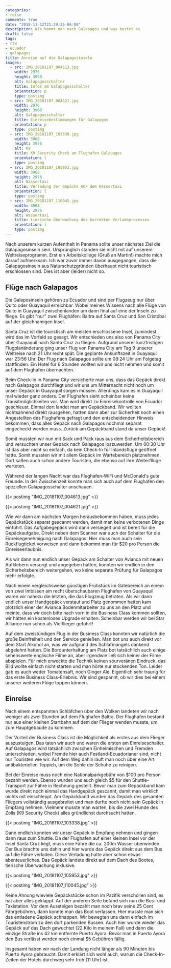 ```yaml
---
categories:
- reise
comments: true
date: "2018-11-12T21:39:35-06:00"
description: Wie kommt man nach Galapagos und was kostet es
draft: false
tags:
- rtw
- ecuador
- galapagos
title: Anreise auf die Galapagosinseln
images:
  - src: IMG_20181107_004613.jpg
    width: 2976
    height: 3968
    alt: Galapagosschalter
    title: Infos am Galapagosschalter
    orientation: p
    type: postimg
  - src: IMG_20181107_004621.jpg
    width: 2976
    height: 3968
    alt: Galapagosschalter
    title: Einreisebestimmungen für Galapagos
    orientation: p
    type: postimg
  - src: IMG_20181107_103338.jpg
    width: 3968
    height: 2976
    alt: K9
    title: K9 Security Check am Flughafen Galapagos
    orientation: l
    type: postimg
  - src: IMG_20181107_105953.jpg
    width: 3968
    height: 2976
    alt: Wassertaxi
    title: Verladung der Gepäcks AUF dem Wassertaxi
    orientation: l
    type: postimg
  - src: IMG_20181107_110045.jpg
    width: 3968
    height: 2976
    alt: Wassertaxi
    title: tierische Überwachung des korrekten Verladeprozesses
    orientation: l
    type: postimg
---
```


Nach unserem kurzen Aufenthalt in Panama sollte unser nächstes Ziel die Galapagosinseln sein. Ursprünglich standen sie nicht mit auf unserem Weltreiseprogramm. Erst ein Arbeitskollege (Gruß an Martin!) machte mich darauf aufmerksam. Ich war zuvor immer davon ausgegangen, dass die Galapagosinseln aus Naturschutzgründen überhaupt nicht touristisch erschlossen sind. Dies ist aber (leider) nicht so.

## Flüge nach Galapagos

Die Galaposinseln gehören zu Ecuador und sind per Flugzeug nur über Quito oder Guayaquil erreichbar. Wobei meines Wissens nach alle Flüge von Quito in Guayaquil zwischenlanden um dann final auf eine der Inseln zu fliege. Es gibt "nur" zwei Flughäfen: Baltra auf Santa Cruz und San Cristóbal auf der gleichnamigen Insel. 

Santa Cruz ist die touristisch am meisten erschlossene Insel, zumindest wird das im Vorfeld so gesagt. Wir entschieden uns also von Panama City über Guayaquil nach Santa Cruz zu fliegen. Aufgrund unserer kurzfristigen Flugplanänderung ging unser Flug von Panama City am Tag 9 unserer Weltreise nach 21 Uhr recht spät. Die geplante Ankunftszeit in Guayaquil war 23:56 Uhr. Der Flug nach Galapagos sollte um 08:24 Uhr am Folgetag stattfinden. Ein Hotel für 6 Stunden wollten wir uns nicht nehmen und somit auf dem Flughafen übernachten.

Beim Check-In in Panama City versicherte man uns, dass das Gepäck direkt nach Galapagos durchfliegt und wir uns um Mitternacht nicht noch um unser Gepäck in Guayaquil sorgen müssen. Allerdings kam es in Guayaquil mal wieder ganz anders. Der Flughafen sieht scheinbar keine Transitmöglichkeiten vor. Man wird direkt zu Einreisekontrolle von Ecuador geschleust. Einmal dort landet man am Gepäckband. Wir wollten nichtsahnend direkt rausgehen, hatten dann aber zur Sicherheit noch einen Angestellten des Flughafens gefragt und den entscheidenden Hinweis bekommen, dass alles Gepäck nach Galapagos nochmal separat eingecheckt werden muss. Zurück am Gepäckband stand da unser Gepäck!

Somit mussten wir nun mit Sack und Pack raus aus dem Sicherheitsbereich und versuchten unser Gepäck nach Galapagos loszuwerden. Um 00:30 Uhr ist das aber nicht so einfach, da kein Check-In für Inlandsflüge geöffnet hatte. Somit mussten wir mit allem Gepäck im Wartebereich platznehmen. Dort saßen auch schon andere Touristen, die ebenso auf ihre Weiterfllüge warteten.

Während der langen Nacht war das Flughafen-WiFi und McDonald's gute Freunde. In der Zwischenzeit konnte man sich auch auf dem Flughafen den speziellen Galapagosschalter anschauen.

{{< postimg "IMG_20181107_004613.jpg" >}}

{{< postimg "IMG_20181107_004621.jpg" >}}

Wie wir dann am nächsten Morgen herausbekommen haben, muss jedes Gepäckstück separat gescannt werden, damit man keine verbotenen Dinge einführt. Das Aufgabegepäck wird dann versiegelt und ist bereit für die Gepäckaufgabe. Direkt neben dem Scanner war auch der Schalter für die Einreisegenehmigung nach Galapagos. Hier muss man auch sein Rückflugticket vorweisen und dann bekommt man für $20 pro Person die Einreiseerlaubnis.

Als wir dann nun endlich unser Gepäck am Schalter von Avianca mit neuen Aufklebern versorgt und abgegeben hatten, konnten wir endlich in den Sicherheitsbereich weitergehen, wo keine separate Prüfung für Galapagos mehr erfolgte.

Nach einem vergleichsweise günstigen Frühstück im Gatebereich an einem von zwei Imbissen am recht überschaubaren Flughafen von Guayaquil waren wir nahezu die letzten, die das Flugzeug betraten. Als wir dann endlich unser Handgepäck verstaut und Platz genommen hatten kam plötzlich einer der Avianca Bodenmitarbeiter zu uns an den Platz und meinte, dass wir doch bitte nach vorn in die Business Class kommen sollten, wir hätten ein kostenloses Upgrade erhalten. Scheinbar werden wir bei Star Alliance nun schon als Vielflieger geführt!

Auf dem zweistündigen Flug in der Business Class konnten wir natürlich die große Beinfreiheit und den Service genießen. Man bot uns auch direkt vor dem Start Alkohol an, was wir aufgrund des Schlafmangels dankend abgelehnt hatten. Die Bordunterhaltung am Platz bot tatsächlich auch einige sehenswerte englische Filme an, aber irgendwie ließ sich keiner der Filme abspielen. Für mich erweckte die Technik keinen sourveränen Eindruck, das Bild wollte einfach nicht starten und man hörte nur stockenden Ton. Leider gab es auch weder Tomatensaft, noch Ginger Ale. Eigentlich sehr traurig für das erste Business Class-Erlebnis. Wir sind gespannt, ob wir dies bei einem unserer weiteren Flüge toppen können.

## Einreise

Nach einem entspannten Schläfchen über den Wolken landeten wir nach weniger als zwei Stunden auf dem Flughafen Baltra. Der Flughafen bestand nur aus einer kleinen Startbahn auf dem der Flieger wenden musste, um zum Hauptgebäude zu kommen.

Der Vorteil der Business Class ist die Möglichkeit als erstes aus dem Flieger auszusteigen. Das taten wir auch und waren die ersten am Einreiseschalter. Auf Galapagos wird tatsächlich zwischen Einheimischen und Fremden unterschieden, wobei Fremde hier auch Festland-Ecuadorianer sind, nicht nur Touristen wie wir. Auf dem Weg dahin läuft man noch über eine Art antibakteriellen Teppich, um die Sohle der Schuhe zu reinigen.

Bei der Einreise muss noch eine Nationalparkgebühr von $100 pro Person bezahlt werden. Ebenso wurden uns auch gleich $5 für den Shuttle-Transport zur Fähre in Rechnung gestellt. Bevor man zum Gepäckband kam wurde direkt noch einmal das Handgepäck gescannt, damit man wirklich nichts mit einschleppt. Am Gepäckband wurden das Gepäck des gesamten Fliegers vollständig ausgebreitet und man durfte noch nicht sein Gepäck in Empfang nehmen. Vielmehr musste man warten, bis die zwei Hunde des Zolls (K9 Security Check) alles gründlichst durchsucht hatten.

{{< postimg "IMG_20181107_103338.jpg" >}}

Dann endlich konnten wir unser Gepäck in Empfang nehmen und gingen dann raus zum Shuttle. Da der Flughafen auf einer kleinen Insel vor der Insel Santa Cruz liegt, muss eine Fähre die ca. 200m Wasser überwinden. Der Bus brachte uns dahin und hier wurde das Gepäck direkt aus dem Bus auf die Fähre verladen. Diese Verladung hatte aber schon etwas abenteuerliches. Das Gepäck landete direkt auf dem Dach des Bootes, tierische Überwachung inklusive.

{{< postimg "IMG_20181107_105953.jpg" >}}

{{< postimg "IMG_20181107_110045.jpg" >}}

Keine Ahnung wieviele Gepäckstücke schon im Pazifik verschollen sind, es hat aber alles geklappt. Auf der anderen Seite befand sich nun die Bus- und Taxistation. Vor dem Aussteigen bezahlt man noch brav seine 25 Cent Fährgebühren, dann konnte man das Boot verlassen. Hier musste man sich das entladene Gepäck schnappen. Wir bewegten uns dann einfach im Touristenstrom zu den dort parkenden Bussen. Auch hier wurde wieder das Gepäck auf das Dach gewuchtet (22 Kilo in meinem Fall) und dann die einzige Straße ins 42 km entfernte Puerto Ayora. Bevor man in Puerto Ayora den Bus verlässt werden noch einmal $5 Gebühren fällig.

Insgesamt haben wir nach der Landung nicht länger als 90 Minuten bis Puerto Ayora gebraucht. Damit erklärt sich wohl auch, warum die Check-In-Zeiten der Hotels durchweg sehr früh (11 Uhr) ist.



